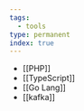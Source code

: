 ```yaml
---
tags:
  - tools
type: permanent
index: true
---
```

- [[PHP]]
- [[TypeScript]]
- [[Go Lang]]
- [[kafka]]
